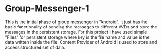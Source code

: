 # Group-Messenger-1

This is the initial phase of group messenger in "Android". It just has the basic functionality of sending 
the messages to different AVDs and store the messages in the persistent storage. 
For this project I have used simple "Files" for persistent storage where key is the file name and value is the data 
written inside the file.
Content Provider of Android is used to store and access structured set of data. 
